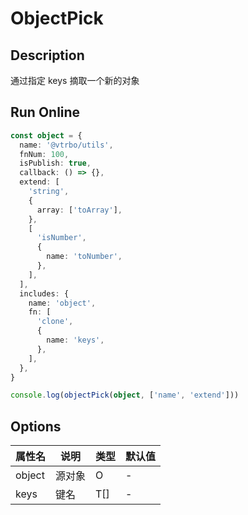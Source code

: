 # ObjectPick

## Description
通过指定 keys 摘取一个新的对象

## Run Online

<RunCode :language="ts" :dependency="`
function objectKeys<T extends object>(object: T): Array<\`\${keyof T & (string | number | boolean | null | undefined)}\`> {
  return Object.keys(object) as Array<\`\${keyof T & (string | number | boolean | null | undefined)}\`>
}
function objectPick<O extends object, T extends keyof O>(object: O, keys: T[]): Pick<O, T> {
  return objectKeys(object as object).reduce((acc, key) => {
    return keys.includes(key) ? { ...acc, [key]: object[key] } : acc
  }, {} as Pick<O, T>)
}`">

```ts
const object = {
  name: '@vtrbo/utils',
  fnNum: 100,
  isPublish: true,
  callback: () => {},
  extend: [
    'string',
    {
      array: ['toArray'],
    },
    [
      'isNumber',
      {
        name: 'toNumber',
      },
    ],
  ],
  includes: {
    name: 'object',
    fn: [
      'clone',
      {
        name: 'keys',
      },
    ],
  },
}

console.log(objectPick(object, ['name', 'extend']))
```

</RunCode>

## Options

<div class="utils-table">

| 属性名 | 说明 | 类型 | 默认值 |
| --- | --- | --- | --- |
| object | 源对象 | O | - |
| keys | 键名 | T[] | - |

</div>